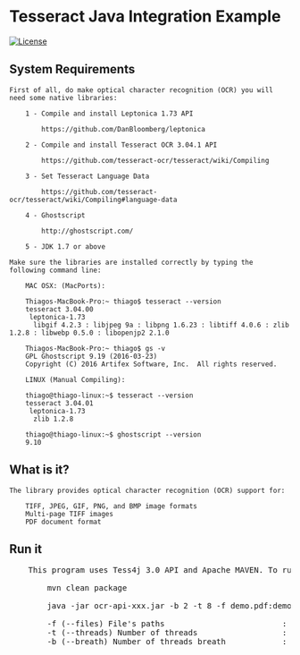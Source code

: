 # Tesseract Java Integration Example

[![License](https://img.shields.io/badge/license-Apache%202-4EB1BA.svg?style=flat-square)](https://www.apache.org/licenses/LICENSE-2.0.html)

## System Requirements

    First of all, do make optical character recognition (OCR) you will need some native libraries:

        1 - Compile and install Leptonica 1.73 API

            https://github.com/DanBloomberg/leptonica

        2 - Compile and install Tesseract OCR 3.04.1 API

            https://github.com/tesseract-ocr/tesseract/wiki/Compiling

        3 - Set Tesseract Language Data

            https://github.com/tesseract-ocr/tesseract/wiki/Compiling#language-data

        4 - Ghostscript

            http://ghostscript.com/

        5 - JDK 1.7 or above

    Make sure the libraries are installed correctly by typing the following command line:

        MAC OSX: (MacPorts):

        Thiagos-MacBook-Pro:~ thiago$ tesseract --version
        tesseract 3.04.00
         leptonica-1.73
          libgif 4.2.3 : libjpeg 9a : libpng 1.6.23 : libtiff 4.0.6 : zlib 1.2.8 : libwebp 0.5.0 : libopenjp2 2.1.0

        Thiagos-MacBook-Pro:~ thiago$ gs -v
        GPL Ghostscript 9.19 (2016-03-23)
        Copyright (C) 2016 Artifex Software, Inc.  All rights reserved.

        LINUX (Manual Compiling):

        thiago@thiago-linux:~$ tesseract --version
        tesseract 3.04.01
         leptonica-1.73
          zlib 1.2.8

        thiago@thiago-linux:~$ ghostscript --version
        9.10

## What is it?

    The library provides optical character recognition (OCR) support for:

        TIFF, JPEG, GIF, PNG, and BMP image formats
        Multi-page TIFF images
        PDF document format

## Run it
<pre>
    This program uses Tess4j 3.0 API and Apache MAVEN. To run it execute the follow steps:

        mvn clean package

        java -jar ocr-api-xxx.jar -b 2 -t 8 -f demo.pdf:demo.tif:demo.bmp:demo.png:demo.jpg

        -f (--files) File's paths                         : Sets the file's paths (separated by colon)
        -t (--threads) Number of threads                  : Sets a number of worker threads (default: 4)
        -b (--breath) Number of threads breath            : Sets a number of worker threads breath (default: 10 seconds)
</pre>